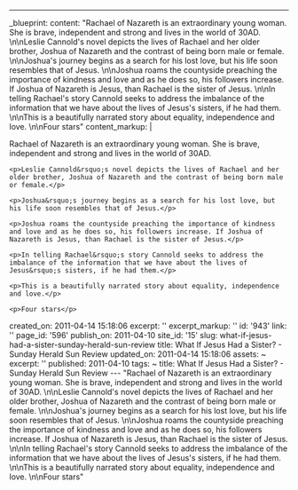 ---
_blueprint:
  content: "Rachael of Nazareth is an extraordinary young woman. She is brave, independent
    and strong and lives in the world of 30AD. \n\nLeslie Cannold's novel depicts
    the lives of Rachael and her older brother, Joshua of Nazareth and the contrast
    of being born male or female. \n\nJoshua's journey begins as a search for his
    lost love, but his life soon resembles that of Jesus. \n\nJoshua roams the countyside
    preaching the importance of kindness and love and as he does so, his followers
    increase. If Joshua of Nazareth is Jesus, than Rachael is the sister of Jesus.
    \n\nIn telling Rachael's story Cannold seeks to address the imbalance of the information
    that we have about the lives of Jesus's sisters, if he had them. \n\nThis is a
    beautifully narrated story about equality, independence and love. \n\nFour stars"
  content_markup: |
    <p>Rachael of Nazareth is an extraordinary young woman. She is brave, independent and strong and lives in the world of 30AD.</p>

    <p>Leslie Cannold&rsquo;s novel depicts the lives of Rachael and her older brother, Joshua of Nazareth and the contrast of being born male or female.</p>

    <p>Joshua&rsquo;s journey begins as a search for his lost love, but his life soon resembles that of Jesus.</p>

    <p>Joshua roams the countyside preaching the importance of kindness and love and as he does so, his followers increase. If Joshua of Nazareth is Jesus, than Rachael is the sister of Jesus.</p>

    <p>In telling Rachael&rsquo;s story Cannold seeks to address the imbalance of the information that we have about the lives of Jesus&rsquo;s sisters, if he had them.</p>

    <p>This is a beautifully narrated story about equality, independence and love.</p>

    <p>Four stars</p>
  created_on: 2011-04-14 15:18:06
  excerpt: ''
  excerpt_markup: ''
  id: '943'
  link: ''
  page_id: '596'
  publish_on: 2011-04-10
  site_id: '15'
  slug: what-if-jesus-had-a-sister-sunday-herald-sun-review
  title: What If Jesus Had a Sister? - Sunday Herald Sun Review
  updated_on: 2011-04-14 15:18:06
assets: ~
excerpt: ''
published: 2011-04-10
tags: ~
title: What If Jesus Had a Sister? - Sunday Herald Sun Review
--- "Rachael of Nazareth is an extraordinary young woman. She is brave, independent
  and strong and lives in the world of 30AD. \n\nLeslie Cannold's novel depicts the
  lives of Rachael and her older brother, Joshua of Nazareth and the contrast of being
  born male or female. \n\nJoshua's journey begins as a search for his lost love,
  but his life soon resembles that of Jesus. \n\nJoshua roams the countyside preaching
  the importance of kindness and love and as he does so, his followers increase. If
  Joshua of Nazareth is Jesus, than Rachael is the sister of Jesus. \n\nIn telling
  Rachael's story Cannold seeks to address the imbalance of the information that we
  have about the lives of Jesus's sisters, if he had them. \n\nThis is a beautifully
  narrated story about equality, independence and love. \n\nFour stars"
